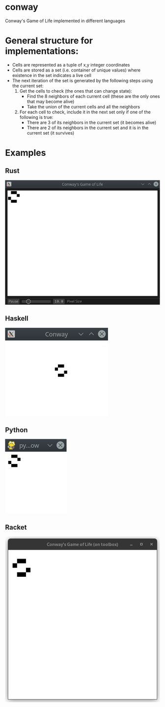# conway

Conway's Game of Life implemented in different languages

# General structure for implementations:

- Cells are represented as a tuple of x,y integer coordinates
- Cells are stored as a set (i.e. container of unique values) where existence in the set indicates a live cell
- The next iteration of the set is generated by the following steps using the current set:
    1. Get the cells to check (the ones that can change state):
        - Find the 8 neighbors of each current cell (these are the only ones that may become alive)
        - Take the union of the current cells and all the neighbors
    2. For each cell to check, include it in the next set only if one of the following is true:
        - There are 3 of its neighbors in the current set (it becomes alive)
        - There are 2 of its neighbors in the current set and it is in the current set (it survives)

# Examples

## Rust
![rust](rust/rust.png)

## Haskell
![haskell](haskell/haskell.png)

## Python
![python](python/python.png)

## Racket
![racket](racket/racket.png)
